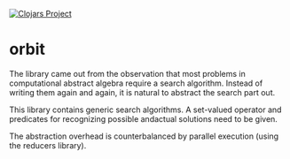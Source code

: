 [![Clojars Project](https://img.shields.io/clojars/v/orbit.svg)](https://clojars.org/orbit)

# orbit
The library came out from the observation that most problems in computational abstract algebra require a search algorithm. Instead of writing them again and again, it is natural to abstract the search part out.

This library contains generic search algorithms. A set-valued operator and predicates for recognizing possible andactual solutions need to be given.

The abstraction overhead is counterbalanced by parallel execution (using the reducers library).

